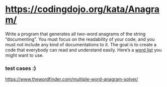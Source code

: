 # https://codingdojo.org/kata/Anagram/

Write a program that generates all two-word anagrams of the string “documenting”. 
You must focus on the readability of your code, and you must not include any kind of documentations to it.
The goal is to create a code that everybody can read and understand easily.
Here’s a [word list](word_list.txt) you might want to use.

### test cases :)
https://www.thewordfinder.com/multiple-word-anagram-solver/
